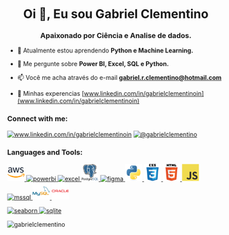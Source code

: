 <h1 align="center">Oi 👋, Eu sou Gabriel Clementino</h1>
<h3 align="center">Apaixonado por Ciência e Analise de dados.</h3>

- 🌱 Atualmente estou aprendendo **Python e Machine Learning.**

- 💬 Me pergunte sobre **Power BI, Excel, SQL e Python.**

- 📫 Você me acha através do e-mail **gabriel.r.clementino@hotmail.com**

- 📄 Minhas experencias [www.linkedin.com/in/gabrielclementinoin](www.linkedin.com/in/gabrielclementinoin)

<h3 align="left">Connect with me:</h3>
<p align="left">
<a href="https://linkedin.com/in/www.linkedin.com/in/gabrielclementinoin" target="blank"><img align="center" src="https://raw.githubusercontent.com/rahuldkjain/github-profile-readme-generator/master/src/images/icons/Social/linked-in-alt.svg" alt="www.linkedin.com/in/gabrielclementinoin" height="30" width="40" /></a>
<a href="https://instagram.com/gabrielclementino" target="blank"><img align="center" src="https://raw.githubusercontent.com/rahuldkjain/github-profile-readme-generator/master/src/images/icons/Social/instagram.svg" alt="@gabrielclementino" height="30" width="40" /></a>
</p>

<h3 align="left">Languages and Tools:</h3>
  <p align="left"> <a href="https://aws.amazon.com" target="_blank" rel="noreferrer"> <img src="https://raw.githubusercontent.com/devicons/devicon/master/icons/amazonwebservices/amazonwebservices-original-wordmark.svg" alt="aws" width="40" height="40"/> 
  </a> <a href="https://www.microsoft.com/pt-br/power-platform/products/power-bi" target="_blank" rel="noreferrer"> <img src="https://media.datacamp.com/legacy/v1714478776/re388xshtgihucfiiavf.png" alt="powerbi" width="40" height="40"/> 
  </a> <a href="https://www.microsoft.com/pt-br/microsoft-365/excel" target="_blank" rel="noreferrer"> <img src="https://s2-techtudo.glbimg.com/GIr5e0rl3HdJ9OVPZSWtD9ATLQ4=/0x0:695x501/984x0/smart/filters:strip_icc()/i.s3.glbimg.com/v1/AUTH_08fbf48bc0524877943fe86e43087e7a/internal_photos/bs/2021/S/I/rIRC7CQGGE4N507XeeVg/2016-03-24-excel9.png" alt="excel" width="40" height="40"/>
  </a> <a href="https://www.postgresql.org" target="_blank" rel="noreferrer"> <img src="https://raw.githubusercontent.com/devicons/devicon/master/icons/postgresql/postgresql-original-wordmark.svg" alt="postgresql" width="40" height="40"/> 
  </a> <a href="https://www.figma.com/" target="_blank" rel="noreferrer"> <img src="https://www.vectorlogo.zone/logos/figma/figma-icon.svg" alt="figma" width="40" height="40"/> 
  </a> <a href="https://www.python.org" target="_blank" rel="noreferrer"> <img src="https://raw.githubusercontent.com/devicons/devicon/master/icons/python/python-original.svg" alt="python" width="40" height="40"/>
  </a> <a href="https://www.w3schools.com/css/" target="_blank" rel="noreferrer"> <img src="https://raw.githubusercontent.com/devicons/devicon/master/icons/css3/css3-original-wordmark.svg" alt="css3" width="40" height="40"/> 
  </a> <a href="https://www.w3.org/html/" target="_blank" rel="noreferrer"> <img src="https://raw.githubusercontent.com/devicons/devicon/master/icons/html5/html5-original-wordmark.svg" alt="html5" width="40" height="40"/>
  </a> <a href="https://developer.mozilla.org/en-US/docs/Web/JavaScript" target="_blank" rel="noreferrer"> <img src="https://raw.githubusercontent.com/devicons/devicon/master/icons/javascript/javascript-original.svg" alt="javascript" width="40" height="40"/>
  </a> <a href="https://www.microsoft.com/en-us/sql-server" target="_blank" rel="noreferrer"> <img src="https://www.svgrepo.com/show/303229/microsoft-sql-server-logo.svg" alt="mssql" width="40" height="40"/> 
  </a> <a href="https://www.mysql.com/" target="_blank" rel="noreferrer"> <img src="https://raw.githubusercontent.com/devicons/devicon/master/icons/mysql/mysql-original-wordmark.svg" alt="mysql" width="40" height="40"/> 
  </a> <a href="https://www.oracle.com/" target="_blank" rel="noreferrer"> <img src="https://raw.githubusercontent.com/devicons/devicon/master/icons/oracle/oracle-original.svg" alt="oracle" width="40" height="40"/> 

  
  </a> <a href="https://seaborn.pydata.org/" target="_blank" rel="noreferrer"> <img src="https://seaborn.pydata.org/_images/logo-mark-lightbg.svg" alt="seaborn" width="40" height="40"/>
  </a> <a href="https://www.sqlite.org/" target="_blank" rel="noreferrer"> <img src="https://www.vectorlogo.zone/logos/sqlite/sqlite-icon.svg" alt="sqlite" width="40" height="40"/> </a> </p>

<p><img align="center" src="https://github-readme-stats.vercel.app/api/top-langs?username=gabrielclementino&show_icons=true&locale=en&layout=compact" alt="gabrielclementino" /></p>
